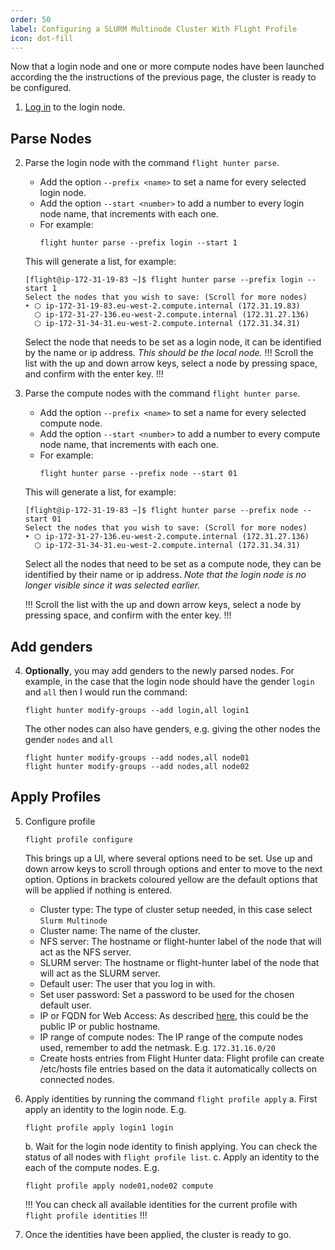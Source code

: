 ```yaml
---
order: 50
label: Configuring a SLURM Multinode Cluster With Flight Profile
icon: dot-fill
---
```


Now that a login node and one or more compute nodes have been launched according the the instructions of the previous page, the cluster is ready to be configured.


1. [Log in](/general_environment_usage/cli_basics/logging_in/) to the login node.

## Parse Nodes

2. Parse the login node with the command `flight hunter parse`. 
    - Add the option `--prefix <name>` to set a name for every selected login node.
    - Add the option `--start <number>` to add a number to every login node name, that increments with each one.
    - For example:
        ```
        flight hunter parse --prefix login --start 1
        ```

    This will generate a list, for example:
    ```
    [flight@ip-172-31-19-83 ~]$ flight hunter parse --prefix login --start 1
    Select the nodes that you wish to save: (Scroll for more nodes)
    ‣ ⬡ ip-172-31-19-83.eu-west-2.compute.internal (172.31.19.83)
      ⬡ ip-172-31-27-136.eu-west-2.compute.internal (172.31.27.136)
      ⬡ ip-172-31-34-31.eu-west-2.compute.internal (172.31.34.31)
    ```
    Select the node that needs to be set as a login node, it can be identified by the name or ip address. *This should be the local node.*
    !!!
    Scroll the list with the up and down arrow keys, select a node by pressing space, and confirm with the enter key.
    !!!


3. Parse the compute nodes with the command `flight hunter parse`.
    - Add the option `--prefix <name>` to set a name for every selected compute node.
    - Add the option `--start <number>` to add a number to every compute node name, that increments with each one.
    - For example:
        ```
        flight hunter parse --prefix node --start 01
        ```

    This will generate a list, for example:
    ```
    [flight@ip-172-31-19-83 ~]$ flight hunter parse --prefix node --start 01
    Select the nodes that you wish to save: (Scroll for more nodes)
    ‣ ⬡ ip-172-31-27-136.eu-west-2.compute.internal (172.31.27.136)
      ⬡ ip-172-31-34-31.eu-west-2.compute.internal (172.31.34.31)
    ```
    Select all the nodes that need to be set as a compute node, they can be identified by their name or ip address. *Note that the login node is no longer visible since it was selected earlier.*

    !!!
    Scroll the list with the up and down arrow keys, select a node by pressing space, and confirm with the enter key.
    !!!

## Add genders

4. **Optionally**, you may add genders to the newly parsed nodes. For example, in the case that the login node should have the gender `login` and `all` then I would run the command:
    ```
    flight hunter modify-groups --add login,all login1
    ```
    The other nodes can also have genders, e.g. giving the other nodes the gender `nodes` and `all`
    ```
    flight hunter modify-groups --add nodes,all node01
    flight hunter modify-groups --add nodes,all node02
    ```

## Apply Profiles

5. Configure profile

    ```
    flight profile configure
    ```
    This brings up a UI, where several options need to be set. Use up and down arrow keys to scroll through options and enter to move to the next option. Options in brackets coloured yellow are the default options that will be applied if nothing is entered.
    - Cluster type: The type of cluster setup needed, in this case select `Slurm Multinode`
    - Cluster name: The name of the cluster.
    - NFS server: The hostname or flight-hunter label of the node that will act as the NFS server.
    - SLURM server: The hostname or flight-hunter label of the node that will act as the SLURM server.
    - Default user: The user that you log in with.
    - Set user password: Set a password to be used for the chosen default user.
    - IP or FQDN for Web Access: As described [here](/hpc_environment_usage/flight_web_suite/installation_and_setup/configuring_web_suite/#setting-domain-name), this could be the public IP or public hostname.
    - IP range of compute nodes: The IP range of the compute nodes used, remember to add the netmask. E.g. `172.31.16.0/20`
    - Create hosts entries from Flight Hunter data: Flight profile can create /etc/hosts file entries based on the data it automatically collects on connected nodes.
    
6. Apply identities by running the command `flight profile apply`
    a. First apply an identity to the login node. E.g. 
    ```
    flight profile apply login1 login
    ```
    b. Wait for the login node identity to finish applying. You can check the status of all nodes with `flight profile list`.
    c. Apply an identity to the each of the compute nodes.  E.g.
    ```
    flight profile apply node01,node02 compute
    ```
    !!! 
    You can check all available identities for the current profile with `flight profile identities`
    !!!

7. Once the identities have been applied, the cluster is ready to go.

